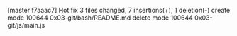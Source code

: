 [master f7aaac7] Hot fix
 3 files changed, 7 insertions(+), 1 deletion(-)
 create mode 100644 0x03-git/bash/README.md
 delete mode 100644 0x03-git/js/main.js
